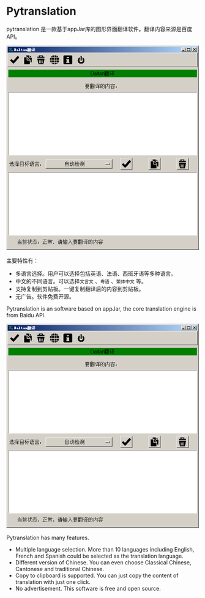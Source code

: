 # Pytranslation
pytranslation 是一款基于appJar库的图形界面翻译软件。翻译内容来源是百度API。



![pic1](.\help\media\mainpage.png)



主要特性有：

- 多语言选择。用户可以选择包括英语、法语、西班牙语等多种语言。
- 中文的不同语言。可以选择`文言文` 、`粤语` 、`繁体中文` 等。
- 支持复制到剪贴板。一键复制翻译后的内容到剪贴板。
- 无广告。软件免费开源。



Pytranslation is an software based on appJar, the core translation engine is from Baidu API.



![pic1](.\help\media\mainpage.png)

 Pytranslation has many features.

- Multiple language selection. More than 10 languages including English, French and Spanish could be selected as the translation language.
- Different version of Chinese. You can even choose Classical Chinese, Cantonese and traditional Chinese.
- Copy to clipboard is supported. You can just copy the content of translation with just one click.
- No advertisement. This software is free and open source.